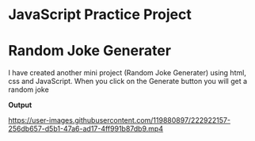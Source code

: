 # JavaScript Practice Project

# Random Joke Generater

I have created another mini project (Random Joke Generater) using html, css and JavaScript. When you click on the Generate button you will get a random joke

**Output**


https://user-images.githubusercontent.com/119880897/222922157-256db657-d5b1-47a6-ad17-4ff991b87db9.mp4

